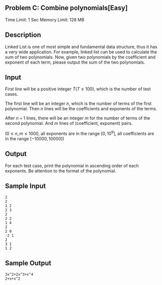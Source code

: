 ## Problem C: Combine polynomials[Easy]

Time Limit: 1 Sec Memory Limit: 128 MB

## Description

Linked List is one of most simple and fundamental data structure, thus it has a very wide application. For example, linked list can be used to calculate the sum of two polynomials. Now, given two polynomials by the coefficient and exponent of each term, please output the sum of the two polynomials.

## Input

First line will be a positive integer $T(T≤100)$, which is the number of test cases.

The first line will be an integer $n$, which is the number of terms of the first polynomial. Then $n$ lines will be the coefficients and exponents of the terms.

After $n + 1$ lines, there will be an integer $m$ for the number of terms of the second polynomial. And $m$ lines of (coefficient, exponent) pairs.

($0≤n,m≤1000$, all exponents are in the range $[0, 10^9]$, all coefficients are in the range $[-10000, 10000]$)

## Output

For each test case, print the polynomial in ascending order of each exponents. Be attention to the format of the polynomial.

## Sample Input

```
2
2
1 2
2 3
2
2 2
1 4
2
2 0
-2 1
2
3 1
1 2
```

## Sample Output

```
3x^2+2x^3+x^4
2+x+x^2
```
